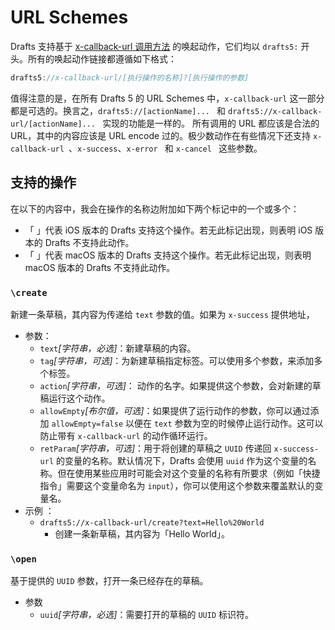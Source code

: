 <head> 
    <script defer src="https://use.fontawesome.com/releases/v5.0.13/js/all.js"></script>  
    <script defer src="https://use.fontawesome.com/releases/v5.0.13/js/v4-shims.js"></script>  
</head> 
<link rel="stylesheet" href="https://use.fontawesome.com/releases/v5.0.13/css/all.css">

# URL Schemes
Drafts 支持基于 [x-callback-url 调用方法](http://x-callback-url.com/) 的唤起动作，它们均以 `drafts5:` 开头。所有的唤起动作链接都遵循如下格式：
```js
drafts5://x-callback-url/[执行操作的名称]?[执行操作的参数]
```
值得注意的是，在所有 Drafts 5 的 URL Schemes 中，`x-callback-url` 这一部分都是可选的。换言之，`drafts5://[actionName]... ` 和 `drafts5://x-callback-url/[actionName]... ` 实现的功能是一样的。
所有调用的 URL 都应该是合法的 URL，其中的内容应该是 URL encode 过的。极少数动作在有些情况下还支持 `x-callback-url `、`x-success`、`x-error ` 和 `x-cancel ` 这些参数。

## 支持的操作
在以下的内容中，我会在操作的名称边附加如下两个标记中的一个或多个：
- 「 <i class="fa fa-mobile"></i>」代表 iOS 版本的 Drafts 支持这个操作。若无此标记出现，则表明 iOS 版本的 Drafts 不支持此动作。
- 「 <i class="fa fa-desktop"></i>」代表 macOS 版本的 Drafts 支持这个操作。若无此标记出现，则表明 macOS 版本的 Drafts 不支持此动作。
### `\create` <i class="fa fa-mobile"></i> <i class="fa fa-desktop"></i>
新建一条草稿，其内容为传递给 `text` 参数的值。如果为 `x-success` 提供地址，
- 参数：
	- `text`_[字符串，必选]_：新建草稿的内容。
	- `tag`_[字符串，可选]_：为新建草稿指定标签。可以使用多个参数，来添加多个标签。
	- `action`_[字符串，可选]_： <i class="fa fa-mobile"></i>  动作的名字。如果提供这个参数，会对新建的草稿运行这个动作。
	- `allowEmpty`_[布尔值，可选]_：如果提供了运行动作的参数，你可以通过添加 `allowEmpty=false` 以便在 `text` 参数为空的时候停止运行动作。这可以防止带有 `x-callback-url` 的动作循环运行。
	- `retParam`_[字符串，可选]_：用于将创建的草稿之 `UUID` 传递回 `x-success-url` 的变量的名称。默认情况下，Drafts 会使用 `uuid` 作为这个变量的名称。但在使用某些应用时可能会对这个变量的名称有所要求（例如「快捷指令」需要这个变量命名为 `input`），你可以使用这个参数来覆盖默认的变量名。
- 示例 ：
	- `drafts5://x-callback-url/create?text=Hello%20World`
		- 创建一条新草稿，其内容为「Hello World」。
### `\open` <i class="fa fa-mobile"></i> <i class="fa fa-desktop"></i>
基于提供的 `UUID` 参数，打开一条已经存在的草稿。
- 参数
	- `uuid`_[字符串，必选]_：需要打开的草稿的 `UUID` 标识符。






